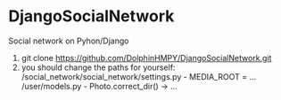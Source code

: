 # DjangoSocialNetwork
Social network on Pyhon/Django 

1. git clone https://github.com/DolphinHMPY/DjangoSocialNetwork.git
2. you should change the paths for yourself:
    /social_network/social_network/settings.py - MEDIA_ROOT = ...
    /user/models.py - Photo.correct_dir() -> ...
